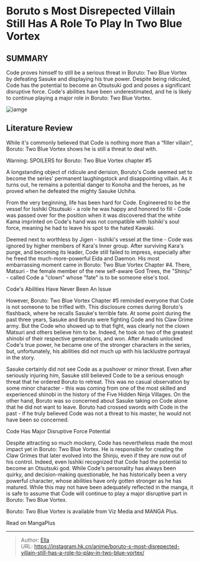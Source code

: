 # Boruto s Most Disrepected Villain Still Has A Role To Play In Two Blue Vortex


## SUMMARY 



  Code proves himself to still be a serious threat in Boruto: Two Blue Vortex by defeating Sasuke and displaying his true power.   Despite being ridiculed, Code has the potential to become an Otsutsuki god and poses a significant disruptive force.   Code&#39;s abilities have been underestimated, and he is likely to continue playing a major role in Boruto: Two Blue Vortex.  

![iamge](https://static1.srcdn.com/wordpress/wp-content/uploads/2023/12/boruto_code-at-his-best.jpg)

## Literature Review

While it&#39;s commonly believed that Code is nothing more than a “filler villain”, Boruto: Two Blue Vortex shows he is still a threat to deal with.




Warning: SPOILERS for Boruto: Two Blue Vortex chapter #5




A longstanding object of ridicule and derision, Boruto&#39;s Code seemed set to become the series&#39; permanent laughingstock and disappointing villain. As it turns out, he remains a potential danger to Konoha and the heroes, as he proved when he defeated the mighty Sasuke Uchiha.

From the very beginning, life has been hard for Code. Engineered to be the vessel for Isshiki Otsutsuki - a role he was happy and honored to fill - Code was passed over for the position when it was discovered that the white Kama imprinted on Code&#39;s hand was not compatible with Isshiki&#39;s soul force, meaning he had to leave his spot to the hated Kawaki.

          

Deemed next to worthless by Jigen - Isshiki&#39;s vessel at the time - Code was ignored by higher members of Kara&#39;s Inner group. After surviving Kara&#39;s purge, and becoming its leader, Code still failed to impress, especially after he freed the much-more-powerful Eida and Daemon. His most embarrassing moment came in Boruto: Two Blue Vortex Chapter #4. There, Matsuri - the female member of the new self-aware God Trees, the &#34;Shinju&#34; - called Code a &#34;clown&#34; whose &#34;fate&#34; is to be someone else&#39;s tool.





 Code&#39;s Abilities Have Never Been An Issue 
          

However, Boruto: Two Blue Vortex Chapter #5 reminded everyone that Code is not someone to be trifled with. This disclosure comes during Boruto&#39;s flashback, where he recalls Sasuke&#39;s terrible fate. At some point during the past three years, Sasuke and Boruto were fighting Code and his Claw Grime army. But the Code who showed up to that fight, was clearly not the clown Matsuri and others believe him to be. Indeed, he took on two of the greatest shinobi of their respective generations, and won. After Amado unlocked Code&#39;s true power, he became one of the stronger characters in the series, but, unfortunately, his abilities did not much up with his lacklustre portrayal in the story.

Sasuke certainly did not see Code as a pushover or minor threat. Even after seriously injuring him, Sasuke still believed Code to be a serious enough threat that he ordered Boruto to retreat. This was no casual observation by some minor character - this was coming from one of the most skilled and experienced shinobi in the history of the Five Hidden Ninja Villages. On the other hand, Boruto was so concerned about Sasuke taking on Code alone that he did not want to leave. Boruto had crossed swords with Code in the past - if he truly believed Code was not a threat to his master, he would not have been so concerned.






 Code Has Major Disruptive Force Potential 

 

Despite attracting so much mockery, Code has nevertheless made the most impact yet in Boruto: Two Blue Vortex. He is responsible for creating the Claw Grimes that later evolved into the Shinju, even if they are now out of his control. Indeed, even Isshiki recognized that Code had the potential to become an Otsutsuki god. While Code&#39;s personality has always been quirky, and decision-making questionable, he has historically been a very powerful character, whose abilities have only gotten stronger as he has matured. While this may not have been adequately reflected in the manga, it is safe to assume that Code will continue to play a major disruptive part in Boruto: Two Blue Vortex.

Boruto: Two Blue Vortex is available from Viz Media and MANGA Plus.

Read on MangaPlus






---

> Author: [Ella](https://instagram.hk.cn/)  
> URL: https://instagram.hk.cn/anime/boruto-s-most-disrepected-villain-still-has-a-role-to-play-in-two-blue-vortex/  


